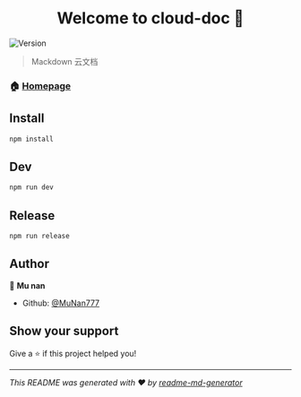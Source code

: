 <h1 align="center">Welcome to cloud-doc 👋</h1>
<p>
  <img alt="Version" src="https://img.shields.io/badge/version-1.0.2-blue.svg?cacheSeconds=2592000" />
</p>

> Mackdown 云文档

### 🏠 [Homepage](./)

## Install

```sh
npm install
```

## Dev

```sh
npm run dev
```

## Release

```sh
npm run release
```

## Author

👤 **Mu nan**

* Github: [@MuNan777](https://github.com/MuNan777)

## Show your support

Give a ⭐️ if this project helped you!

***
_This README was generated with ❤️ by [readme-md-generator](https://github.com/kefranabg/readme-md-generator)_